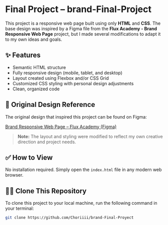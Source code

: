 # Final Project – brand-Final-Project

This project is a responsive web page built using only **HTML** and **CSS**. The base design was inspired by a Figma file from the **Flux Academy - Brand Responsive Web Page** project, but I made several modifications to adapt it to my own ideas and goals.

## ✨ Features

- Semantic HTML structure
- Fully responsive design (mobile, tablet, and desktop)
- Layout created using Flexbox and/or CSS Grid
- Customized CSS styling with personal design adjustments
- Clean, organized code

## 🎨 Original Design Reference

The original design that inspired this project can be found on Figma:

[Brand Responsive Web Page – Flux Academy (Figma)](https://www.figma.com/design/QCBMtlnd6uM15iBF7fxG36/Brand-Responsive-Web-Page---Flux-Academy-Project--Community-?node-id=1-2&t=h0Zn03s70LR1DySr-0)

> **Note:** The layout and styling were modified to reflect my own creative direction and project needs.

## ✅ How to View

No installation required. Simply open the `index.html` file in any modern web browser.

## 🧑‍💻 Clone This Repository

To clone this project to your local machine, run the following command in your terminal:

```bash
git clone https://github.com/Choriiii/brand-Final-Proyect